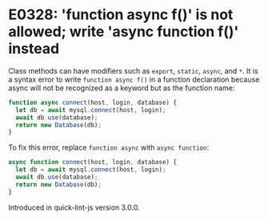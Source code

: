 # E0328: 'function async f()' is not allowed; write 'async function f()' instead

Class methods can have modifiers such as `export`, `static`, `async`, and `*`. It is a
syntax error to write `function async f()` in a function declaration because async will
not be recognized as a keyword but as the function name:

```javascript
function async connect(host, login, database) {
  let db = await mysql.connect(host, login);
  await db.use(database);
  return new Database(db);
}
```

To fix this error, replace `function async` with `async function`:

```javascript
async function connect(host, login, database) {
  let db = await mysql.connect(host, login);
  await db.use(database);
  return new Database(db);
}
```

Introduced in quick-lint-js version 3.0.0.

